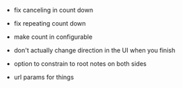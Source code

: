 - fix canceling in count down
- fix repeating count down

- make count in configurable
- don't actually change direction in the UI when you finish
- option to constrain to root notes on both sides

- url params for things